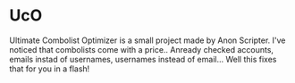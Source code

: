 # UcO
Ultimate Combolist Optimizer is a small project made by Anon Scripter. I've noticed that combolists come with a price.. Anready checked accounts, emails instad of usernames, usernames instead of email... Well this fixes that for you in a flash!
